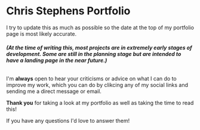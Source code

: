 # Chris Stephens Portfolio
I try to update this as much as possible so the date at the top of my portfolio page is most likely accurate.

###### **(At the time of writing this, most projects are in extremely early stages of development. Some are still in the planning stage but are intended to have a landing page in the near future.)**

I'm **always** open to hear your criticisms or advice on what I can do to improve my work, which you can do by clikcing any of my social links and sending me a direct message or email.

**Thank you** for taking a look at my portfolio as well as taking the time to read this!

If you have any questions I'd love to answer them!